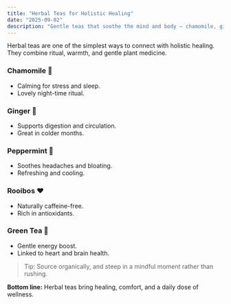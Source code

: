 ```yaml
---
title: "Herbal Teas for Holistic Healing"
date: "2025-09-02"
description: "Gentle teas that soothe the mind and body — chamomile, ginger, peppermint, and more."
---
```


Herbal teas are one of the simplest ways to connect with holistic healing. They combine ritual, warmth, and gentle plant medicine.

### Chamomile 🌼
- Calming for stress and sleep.
- Lovely night-time ritual.

### Ginger 🌿
- Supports digestion and circulation.
- Great in colder months.

### Peppermint 🍃
- Soothes headaches and bloating.
- Refreshing and cooling.

### Rooibos ❤️
- Naturally caffeine-free.
- Rich in antioxidants.

### Green Tea 🍵
- Gentle energy boost.
- Linked to heart and brain health.

> Tip: Source organically, and steep in a mindful moment rather than rushing.

**Bottom line:** Herbal teas bring healing, comfort, and a daily dose of wellness.

